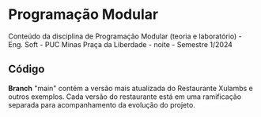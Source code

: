 # Programação Modular
Conteúdo da disciplina de Programação Modular (teoria e laboratório) - Eng. Soft - PUC Minas Praça da Liberdade - noite - Semestre 1/2024

## Código

__Branch__ "main" contém a versão mais atualizada do Restaurante Xulambs e outros exemplos. Cada versão do restaurante está em uma ramificação separada para acompanhamento da evolução do projeto.